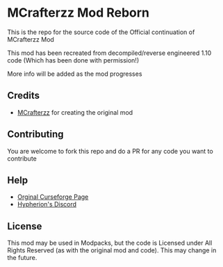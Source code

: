 # MCrafterzz Mod Reborn

This is the repo for the source code of the Official continuation of MCrafterzz Mod

This mod has been recreated from decompiled/reverse engineered 1.10 code (Which has been done with permission!)

More info will be added as the mod progresses

## Credits

* [MCrafterzz](https://www.curseforge.com/members/mcrafterzz) for creating the original mod

## Contributing

You are welcome to fork this repo and do a PR for any code you want to contribute

## Help

* [Orginal Curseforge Page](https://www.curseforge.com/minecraft/mc-mods/mcrafterzz-mod)
* [Hypherion's Discord](https://discord.gg/PdVnXf9)

## License

This mod may be used in Modpacks, but the code is Licensed under All Rights Reserved (as with the original mod and code). This may change in the future.